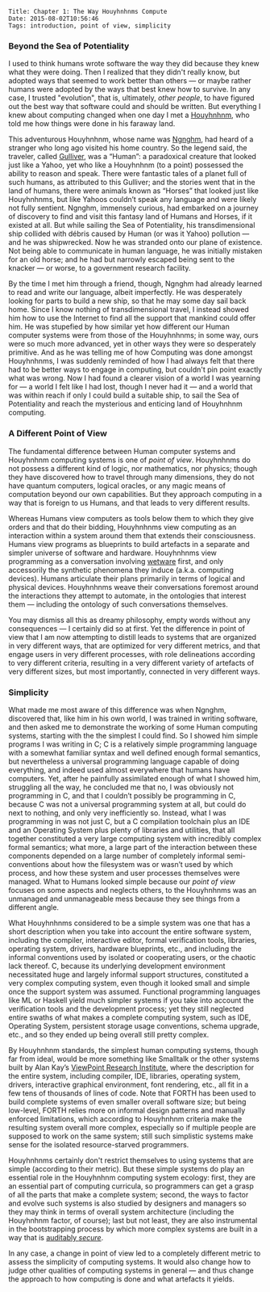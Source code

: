     Title: Chapter 1: The Way Houyhnhnms Compute
    Date: 2015-08-02T10:56:46
    Tags: introduction, point of view, simplicity

### Beyond the Sea of Potentiality

I used to think humans wrote software the way they did
because they knew what they were doing.
Then I realized that they didn't really know,
but adopted ways that seemed to work better than others
— or maybe rather humans were adopted by the ways that best knew how to survive.
In any case, I trusted "evolution", that is, ultimately, _other people_,
to have figured out the best way that software could and should be written.
But everything I knew about computing changed when one day I met a
[Houyhnhnm](http://en.wikipedia.org/wiki/Houyhnhnm),
who told me how things were done in his faraway land.

<!-- more -->

This adventurous Houyhnhnm, whose name was [Ngnghm](https://twitter.com/Ngnghm),
had heard of a stranger who long ago visited his home country.
So the legend said, the traveler, called
[Gulliver](https://www.gutenberg.org/files/17157/17157-h/17157-h.htm),
was a “Human”: a paradoxical creature that looked just like a Yahoo,
yet who like a Houyhnhnm (to a point) possessed the ability to reason and speak.
There were fantastic tales of a planet full of such humans,
as attributed to this Gulliver;
and the stories went that in the land of humans,
there were animals known as “Horses” that looked just like Houyhnhnms,
but like Yahoos couldn’t speak any language and were likely not fully sentient.
Ngnghm, immensely curious, had embarked on a journey of discovery
to find and visit this fantasy land of Humans and Horses, if it existed at all.
But while sailing the Sea of Potentiality, his transdimensional ship
collided with débris caused by Human (or was it Yahoo) pollution — and he was shipwrecked.
Now he was stranded onto our plane of existence.
Not being able to communicate in human language,
he was initially mistaken for an old horse; and he had but narrowly
escaped being sent to the knacker — or worse, to a government research facility.

By the time I met him through a friend, though,
Ngnghm had already learned to read and write our language, albeit imperfectly.
He was desperately looking for parts to build a new ship,
so that he may some day sail back home.
Since I know nothing of transdimensional travel,
I instead showed him how to use the Internet
to find all the support that mankind could offer him.
He was stupefied by how similar yet how different
our Human computer systems were from those of the Houyhnhnms;
in some way, ours were so much more advanced,
yet in other ways they were so desperately primitive.
And as he was telling me of how Computing was done amongst Houyhnhnms,
I was suddenly reminded of how I had always felt that
there had to be better ways to engage in computing,
but couldn't pin point exactly what was wrong.
Now I had found a clearer vision
of a world I was yearning for — a world I felt like I had lost,
though I never had it — and a world that was within reach
if only I could build a suitable ship,
to sail the Sea of Potentiality and reach
the mysterious and enticing land of Houyhnhnm computing.


### A Different Point of View

The fundamental difference between Human computer systems and
Houyhnhnm computing systems is one of _point of view_.
Houyhnhnms do not possess a different kind of logic, nor mathematics, nor physics;
though they have discovered how to travel through many dimensions,
they do not have quantum computers, logical oracles,
or any magic means of computation beyond our own capabilities.
But they approach computing in a way that is foreign to us Humans,
and that leads to very different results.

Whereas Humans view computers as tools below them to which they give
orders and that do their bidding, Houyhnhnms view computing as an
interaction within a system around them that extends their
consciousness. Humans view programs as blueprints to build artefacts
in a separate and simpler universe of software and
hardware. Houyhnhnms view programming as a conversation involving
[wetware](https://en.wikipedia.org/wiki/Wetware_(brain)) first, and
only accessorily the synthetic phenomena they induce (a.k.a. computing
devices). Humans articulate their plans primarily in terms of logical
and physical devices. Houyhnhnms weave their conversations foremost
around the interactions they attempt to automate,
in the ontologies that interest them — including the ontology of such conversations themselves.

You may dismiss all this as dreamy philosophy,
empty words without any consequences — I certainly did so at first.
Yet the difference in point of view that I am now attempting to distill
leads to systems that are organized in very different ways,
that are optimized for very different metrics,
and that engage users in very different processes,
with role delineations according to very different criteria,
resulting in a very different variety of artefacts of very different sizes,
but most importantly, connected in very different ways.


### Simplicity

What made me most aware of this difference was when Ngnghm,
discovered that, like him in his own world, I was trained in writing software,
and then asked me to demonstrate the working of some Human computing systems,
starting with the the simplest I could find.
So I showed him simple programs I was writing in C;
C is a relatively simple programming language
with a somewhat familiar syntax and well defined enough formal semantics,
but nevertheless a universal programming language capable of doing everything,
and indeed used almost everywhere that humans have computers.
Yet, after he painfully assimilated enough of what I showed him, struggling all the way,
he concluded me that no, I was obviously not programming in C,
and that I couldn’t possibly be programming in C,
because C was not a universal programming system at all,
but could do next to nothing, and only very inefficiently so.
Instead, what I was programming in was not just C, but
a C compilation toolchain plus an IDE and an Operating System plus plenty of libraries and utilities, that
all together constituted a very large computing system with incredibly complex formal semantics;
what more, a large part of the interaction between these components depended on a large number of
completely informal semi-conventions about how the filesystem was or wasn’t used by which process,
and how these system and user processes themselves were managed.
What to Humans looked simple because our _point of view_
focuses on some aspects and neglects others,
to the Houyhnhnms was an unmanaged and unmanageable mess
because they see things from a different angle.

What Houyhnhnms considered to be a simple system was one that has
a short description when you take into account the entire software system,
including the compiler, interactive editor, formal verification tools,
libraries, operating system, drivers, hardware blueprints, etc.,
and including the informal conventions used by isolated or cooperating users,
or the chaotic lack thereof.
C, because its underlying development environment necessitated
huge and largely informal support structures,
constituted a very complex computing system, even though
it looked small and simple once the support system was assumed.
Functional programming languages like ML or Haskell yield much simpler systems
if you take into account the verification tools and the development process;
yet they still neglected entire swaths of what makes a complete computing system,
such as IDE, Operating System, persistent storage usage conventions, schema upgrade, etc.,
and so they ended up being overall still pretty complex.

By Houyhnhnm standards, the simplest human computing systems, though far from ideal,
would be more something like Smalltalk or the other systems
built by Alan Kay’s [ViewPoint Research Institute](http://vpri.org/),
where the description for the entire system, including compiler, IDE, libraries, operating system,
drivers, interactive graphical environment, font rendering, etc.,
all fit in a few tens of thousands of lines of code.
Note that FORTH has been used to build complete systems of even smaller overall software size;
but being low-level, FORTH relies more on
informal design patterns and manually enforced limitations,
which according to Houyhnhnm criteria make the resulting system overall more complex,
especially so if multiple people are supposed to work on the same system;
still such simplistic systems make sense for the isolated resource-starved programmers.

Houyhnhnms certainly don't restrict themselves to using systems that are simple (according to their metric).
But these simple systems do play an essential role in the Houyhnhnm computing system ecology:
first, they are an essential part of computing curricula,
so programmers can get a grasp of all the parts that make a complete system;
second, the ways to factor and evolve such systems is also studied by designers and managers
so they may think in terms of overall system architecture
(including the Houyhnhnm factor, of course);
last but not least, they are also instrumental in the bootstrapping process
by which more complex systems are built in a way that is
[auditably _secure_](fare.tunes.org/computing/reclaim_your_computer.html).

In any case, a change in point of view led to a completely different metric
to assess the simplicity of computing systems.
It would also change how to judge other qualities of computing systems in general
— and thus change the approach to how computing is done and what artefacts it yields.
